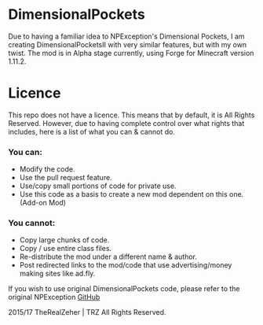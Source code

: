 DimensionalPockets
===================
Due to having a familiar idea to NPException's Dimensional Pockets, I am creating DimensionalPocketsII with very similar features, but with my own twist. The mod is in Alpha stage currently, using Forge for Minecraft version 1.11.2.

# Licence
This repo does not have a licence. This means that by default, it is All Rights Reserved. However, due to having complete control over what rights that includes, here is a list of what you can & cannot do.

### You can:
- Modify the code.
- Use the pull request feature.
- Use/copy small portions of code for private use.
- Use this code as a basis to create a new mod dependent on this one. (Add-on Mod)

### You cannot:
- Copy large chunks of code.
- Copy / use entire class files.
- Re-distribute the mod under a different name & author.
- Post redirected links to the mod/code that use advertising/money making sites like ad.fly.

If you wish to use original DimensionalPockets code, please refer to the original NPException [GitHub](https://github.com/NPException/Dimensional-Pockets)

2015/17 TheRealZeher | TRZ
All Rights Reserved.
